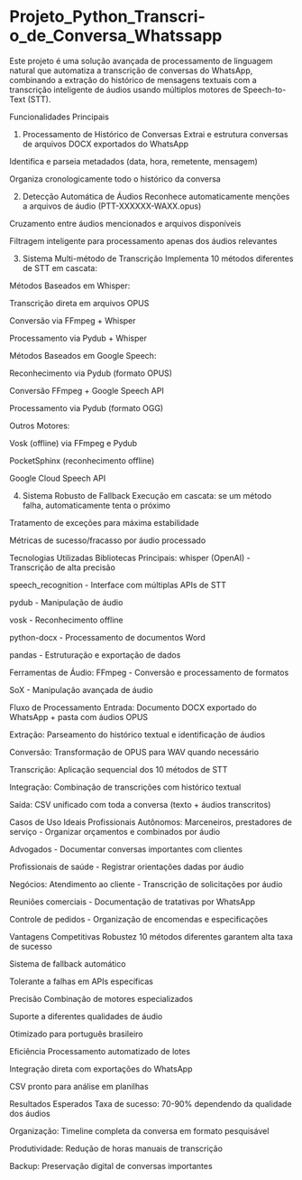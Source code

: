 # Projeto_Python_Transcri-o_de_Conversa_Whatssapp

Este projeto é uma solução avançada de processamento de linguagem natural que automatiza a transcrição de conversas do WhatsApp, combinando a extração do histórico de mensagens textuais com a transcrição inteligente de áudios usando múltiplos motores de Speech-to-Text (STT).

Funcionalidades Principais
1. Processamento de Histórico de Conversas
Extrai e estrutura conversas de arquivos DOCX exportados do WhatsApp

Identifica e parseia metadados (data, hora, remetente, mensagem)

Organiza cronologicamente todo o histórico da conversa

2. Detecção Automática de Áudios
Reconhece automaticamente menções a arquivos de áudio (PTT-XXXXXX-WAXX.opus)

Cruzamento entre áudios mencionados e arquivos disponíveis

Filtragem inteligente para processamento apenas dos áudios relevantes

3. Sistema Multi-método de Transcrição
Implementa 10 métodos diferentes de STT em cascata:

Métodos Baseados em Whisper:

Transcrição direta em arquivos OPUS

Conversão via FFmpeg + Whisper

Processamento via Pydub + Whisper

Métodos Baseados em Google Speech:

Reconhecimento via Pydub (formato OPUS)

Conversão FFmpeg + Google Speech API

Processamento via Pydub (formato OGG)

Outros Motores:

Vosk (offline) via FFmpeg e Pydub

PocketSphinx (reconhecimento offline)

Google Cloud Speech API

4. Sistema Robusto de Fallback
Execução em cascata: se um método falha, automaticamente tenta o próximo

Tratamento de exceções para máxima estabilidade

Métricas de sucesso/fracasso por áudio processado

Tecnologias Utilizadas
Bibliotecas Principais:
whisper (OpenAI) - Transcrição de alta precisão

speech_recognition - Interface com múltiplas APIs de STT

pydub - Manipulação de áudio

vosk - Reconhecimento offline

python-docx - Processamento de documentos Word

pandas - Estruturação e exportação de dados

Ferramentas de Áudio:
FFmpeg - Conversão e processamento de formatos

SoX - Manipulação avançada de áudio

Fluxo de Processamento
Entrada: Documento DOCX exportado do WhatsApp + pasta com áudios OPUS

Extração: Parseamento do histórico textual e identificação de áudios

Conversão: Transformação de OPUS para WAV quando necessário

Transcrição: Aplicação sequencial dos 10 métodos de STT

Integração: Combinação de transcrições com histórico textual

Saída: CSV unificado com toda a conversa (texto + áudios transcritos)

Casos de Uso Ideais
Profissionais Autônomos:
Marceneiros, prestadores de serviço - Organizar orçamentos e combinados por áudio

Advogados - Documentar conversas importantes com clientes

Profissionais de saúde - Registrar orientações dadas por áudio

Negócios:
Atendimento ao cliente - Transcrição de solicitações por áudio

Reuniões comerciais - Documentação de tratativas por WhatsApp

Controle de pedidos - Organização de encomendas e especificações

Vantagens Competitivas
Robustez
10 métodos diferentes garantem alta taxa de sucesso

Sistema de fallback automático

Tolerante a falhas em APIs específicas

Precisão
Combinação de motores especializados

Suporte a diferentes qualidades de áudio

Otimizado para português brasileiro

Eficiência
Processamento automatizado de lotes

Integração direta com exportações do WhatsApp

CSV pronto para análise em planilhas

Resultados Esperados
Taxa de sucesso: 70-90% dependendo da qualidade dos áudios

Organização: Timeline completa da conversa em formato pesquisável

Produtividade: Redução de horas manuais de transcrição

Backup: Preservação digital de conversas importantes
